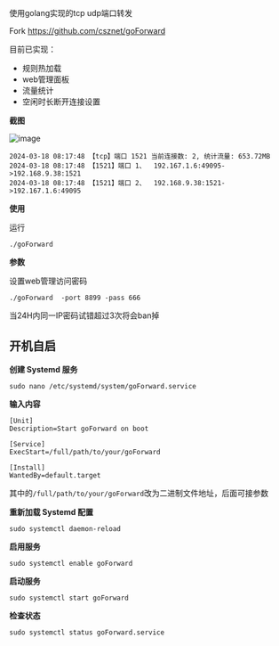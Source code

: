 使用golang实现的tcp udp端口转发

Fork https://github.com/csznet/goForward

目前已实现：

 - 规则热加载
 - web管理面板
 - 流量统计
 - 空闲时长断开连接设置

**截图**

![image](https://github.com/xieyuhua/portforward/assets/29120060/7a9355d7-b63e-495b-808d-5c262441e159)

```
2024-03-18 08:17:48 【tcp】端口 1521 当前连接数: 2, 统计流量: 653.72MB
2024-03-18 08:17:48 【1521】端口 1、  192.167.1.6:49095->192.168.9.38:1521
2024-03-18 08:17:48 【1521】端口 2、  192.168.9.38:1521->192.167.1.6:49095
```

**使用**

运行
```
./goForward
```

**参数**

设置web管理访问密码

```
./goForward  -port 8899 -pass 666
```

当24H内同一IP密码试错超过3次将会ban掉

## 开机自启

**创建 Systemd 服务**

```
sudo nano /etc/systemd/system/goForward.service
```

**输入内容**

```
[Unit]
Description=Start goForward on boot

[Service]
ExecStart=/full/path/to/your/goForward

[Install]
WantedBy=default.target
```

其中的```/full/path/to/your/goForward```改为二进制文件地址，后面可接参数

**重新加载 Systemd 配置**
```
sudo systemctl daemon-reload
```

**启用服务**
```
sudo systemctl enable goForward
```
**启动服务**
```
sudo systemctl start goForward
```
**检查状态**
```
sudo systemctl status goForward.service
```
